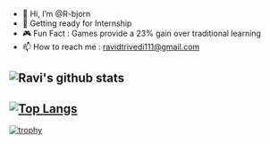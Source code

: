 - 👋 Hi, I’m @R-bjorn
- 👀 Getting ready for Internship
- :video_game: Fun Fact : Games provide a 23% gain over traditional learning
- 📫 How to reach me : ravidtrivedi111@gmail.com

![Ravi's github stats](https://github-readme-stats.vercel.app/api?username=r-bjorn&include_all_commits&count_private=true&show_icons=true&theme=tokyonight)
---------------------------
[![Top Langs](https://github-readme-stats.vercel.app/api/top-langs/?username=r-bjorn&hide=shaderlab&layout=compact)](https://github.com/r-bjorn/github-readme-stats)
---------------------------
[![trophy](https://github-profile-trophy.vercel.app/?username=r-bjorn&theme=monokai&margin-w=15&margin-h=15&&no-frame=true&row=1)](https://github.com/r-bjorn/github-profile-trophy)

